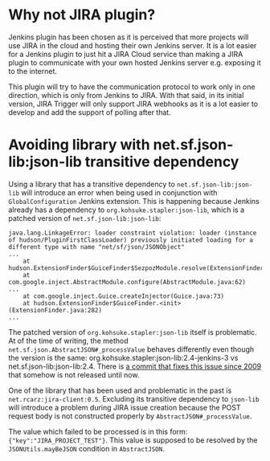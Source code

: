 # Why not JIRA plugin?

Jenkins plugin has been chosen as it is perceived that more projects will use JIRA in the cloud and
hosting their own Jenkins server. It is a lot easier for a Jenkins plugin to just hit a JIRA Cloud service
than making a JIRA plugin to communicate with your own hosted Jenkins server e.g. exposing it to the internet.

This plugin will try to have the communication protocol to work only in one direction, which is only from
 Jenkins to JIRA. With that said, in its initial version, JIRA Trigger will only support JIRA webhooks as
 it is a lot easier to develop and add the support of polling after that.
 
# Avoiding library with net.sf.json-lib:json-lib transitive dependency

Using a library that has a transitive dependency to `net.sf.json-lib:json-lib` will introduce an error when being
used in conjunction with `GlobalConfiguration` Jenkins extension. This is happening because Jenkins already has a
dependency to `org.kohsuke.stapler:json-lib`, which is a patched version of `net.sf.json-lib:json-lib`:
 
```
java.lang.LinkageError: loader constraint violation: loader (instance of hudson/PluginFirstClassLoader) previously initiated loading for a different type with name "net/sf/json/JSONObject"
...
	at hudson.ExtensionFinder$GuiceFinder$SezpozModule.resolve(ExtensionFinder.java:484)
	at com.google.inject.AbstractModule.configure(AbstractModule.java:62)
...
	at com.google.inject.Guice.createInjector(Guice.java:73)
	at hudson.ExtensionFinder$GuiceFinder.<init>(ExtensionFinder.java:282)
...
```

The patched version of `org.kohsuke.stapler:json-lib` itself is problematic. At of the 
time of writing, the method
`net.sf.json.AbstractJSON#_processValue` behaves differently even though the version is the same:
org.kohsuke.stapler:json-lib:2.4-jenkins-3 vs net.sf.json-lib:json-lib:2.4. There is [a commit that
fixes this issue since 2009](https://github.com/jenkinsci/json-lib/commit/3115c86237981793e162a1d95917bf2d686a1705)
that somehow is not released until now.

One of the library that has been used and problematic in the past is `net.rcarz:jira-client:0.5`. Excluding its
transitive dependency to `json-lib` will introduce a problem during JIRA issue creation 
because the POST request body is not constructed properly by `AbstractJSON#_processValue`.
 
The value which failed to be processed is in this form: `{"key":"JIRA_PROJECT_TEST"}`. This value is supposed
to be resolved by the `JSONUtils.mayBeJSON` condition in `AbstractJSON`.

